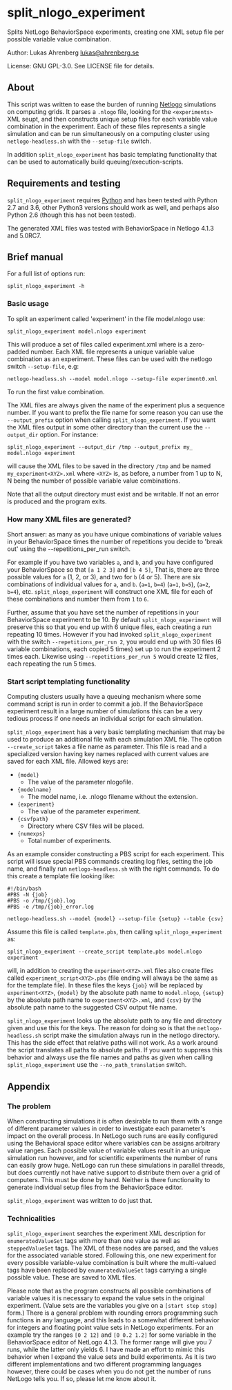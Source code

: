 # split_nlogo_experiment

Splits NetLogo BehaviorSpace experiments, creating one XML setup file per possible variable value combination.


Author: Lukas Ahrenberg <lukas@ahrenberg.se>

License: GNU GPL-3.0. See LICENSE file for details.


## About

This script was written to ease the burden of running [Netlogo](https://ccl.northwestern.edu/netlogo/) simulations on computing grids.
It parses a `.nlogo` file, looking for the `<experiments>` XML seupt, and then constructs unique setup files for each variable value combination in the experiment. Each of these files represents a single simulation and can be run simultaneously on a computing cluster using `netlogo-headless.sh` with the `--setup-file` switch.

In addition `split_nlogo_experiment` has basic templating functionality that can be used to automatically build queuing/execution-scripts.


## Requirements and testing

`split_nlogo_experiment` requires [Python](https://www.python.org) and has been tested with Python 2.7 and 3.6, other Python3 versions should work as well, and perhaps also Python 2.6 (though this has not been tested).

The generated XML files was tested with BehaviorSpace in Netlogo 4.1.3 and 5.0RC7.


## Brief manual

For a full list of options run: 

    split_nlogo_experiment -h


### Basic usage

To split an experiment called 'experiment' in the file model.nlogo use:

    split_nlogo_experiment model.nlogo experiment

This will produce a set of files called experiment<XYZ>.xml where <XYZ> is a zero-padded number. Each XML file represents a unique variable value combination as an experiment. These files can be used with the netlogo switch `--setup-file`, e.g:

    netlogo-headless.sh --model model.nlogo --setup-file experiment0.xml

To run the first value combination.

The XML files are always given the name of the experiment plus a sequence number. If you want to prefix the file name for some reason you can use the `--output_prefix` option when calling `split_nlogo_experiment`. If you want the XML files output in some other directory than the current use the `--output_dir` option. For instance:

    split_nlogo_experiment --output_dir /tmp --output_prefix my_ model.nlogo experiment

will cause the XML files to be saved in the directory `/tmp` and be named `my_experiment<XYZ>.xml` where `<XYZ>` is, as before, a number from 1 up to N, N being the number of possible variable value combinations.

Note that all the output directory must exist and be writable. If not an error is produced and the program exits.

### How many XML files are generated?

Short answer: as many as you have unique combinations of variable values in your BehaviorSpace times the number of repetitions you decide to 'break out' using the --repetitions_per_run switch. 

For example if you have two variables `a`, and `b`, and you have configured your BehaviorSpace so that `[a 1 2 3]` and `[b 4 5]`, That is, there are three possible values for `a` (1, 2, or 3), and two for `b` (4 or 5). There are six combinations of individual values for `a`, and `b`. (`a=1`, `b=4`) (`a=1`, `b=5`), (`a=2`, `b=4`), etc. `split_nlogo_experiment` will construct one XML file for each of these combinations and number them from `1` to `6`.

Further, assume that you have set the number of repetitions in your BehaviorSpace experiment to be 10. By default `split_nlogo_experiment` will preserve this so that you end up with 6 unique files, each creating a run repeating 10 times. However if you had invoked `split_nlogo_experiment` with the switch `--repetitions_per_run 2`, you would end up with 30 files (6 variable combinations, each copied 5 times) set up to run the experiment 2 times each. Likewise using `--repetitions_per_run 5` would create 12 files, each repeating the run 5 times.

### Start script templating functionality

Computing clusters usually have a queuing mechanism where some command script is run in order to commit a job. If the BehaviorSpace experiment result in a large number of simulations this can be a very tedious process if one needs an individual script for each simulation. 

`split_nlogo_experiment` has a very basic templating mechanism that may be used to produce an additional file with each simulation XML file. The option `--create_script` takes a file name as parameter. This file is read and a specialized version having key names replaced with current values are saved for each XML file. Allowed keys are:

* `{model}`
  * The value of the parameter nlogofile.
* `{modelname}`
  * The model name, i.e. .nlogo filename without the extension.
* `{experiment}`
  * The value of the parameter experiment.
* `{csvfpath}`
  * Directory where CSV files will be placed.
* `{numexps}`
  * Total number of experiments.

As an example consider constructing a PBS script for each experiment. This script will issue special PBS commands creating log files, setting the job name, and finally run `netlogo-headless.sh` with the right commands. To do this create a template file looking like:

    #!/bin/bash
    #PBS -N {job}
    #PBS -o /tmp/{job}.log
    #PBS -e /tmp/{job}_error.log
    
    netlogo-headless.sh --model {model} --setup-file {setup} --table {csv}

Assume this file is called `template.pbs`, then calling `split_nlogo_experiment` as:

    split_nlogo_experiment --create_script template.pbs model.nlogo experiment

will, in addition to creating the `experiment<XYZ>.xml` files also create files called `experiment_script<XYZ>.pbs` (file ending will always be the same as for the template file). In these files the keys `{job}` will be replaced by `experiment<XYZ>`, `{model}` by the absolute path name to `model.nlogo`, `{setup}` by the absolute path name to `experiment<XYZ>.xml`, and `{csv}` by the absolute path name to the suggested CSV output file name.

`split_nlogo_experiment` looks up the absolute path to any file and directory given and use this for the keys. The reason for doing so is that the `netlogo-headless.sh` script make the simulation always run in the netlogo directory. This has the side effect that relative paths will not work. As a work around the script translates all paths to absolute paths. If you want to suppress this behavior and always use the file names and paths as given when calling `split_nlogo_experiment` use the `--no_path_translation` switch.


## Appendix

### The problem

When constructing simulations it is often desirable to run them with a range of different parameter values in order to investigate each parameter's impact on the overall process. In NetLogo such runs are easily configured using the Behavioral space editor where variables can be assigns arbitrary value ranges. Each possible value of variable values result in an unique simulation run however, and for scientific experiments the number of runs can easily grow huge. NetLogo can run these simulations in parallel threads, but does currently not have native support to distribute them over a grid of computers. This must be done by hand. Neither is there functionality to generate individual setup files from the BehaviorSpace editor.

`split_nlogo_experiment` was written to do just that.


### Technicalities

`split_nlogo_experiment` searches the experiment XML description for `enumeratedValueSet` tags with more than one value as well as `steppedValueSet` tags. The XML of these nodes are parsed, and the values for the associated variable stored. Following this, one new experiment for every possible variable-value combination is built where the multi-valued tags have been replaced by `enumeratedValueSet` tags carrying a single possible value. These are saved to XML files.

Please note that as the program constructs all possible combinations of variable values it is necessary to expand the value sets in the original experiment. (Value sets are the variables you give on a `[start step stop]` form.) There is a general problem with rounding errors programming such functions in any language, and this leads to a somewhat different behavior for integers and floating point value sets in NetLogo experiments. For an example try the ranges `[0 2 12]` and `[0 0.2 1.2]` for some variable in the BehaviorSpace editor of NetLogo 4.1.3. The former range will give you 7 runs, while the latter only yields 6. I have made an effort to mimic this behavior when I expand the value sets and build experiments. As it is two different implementations and two different programming languages however, there could be cases when you do not get the number of runs NetLogo tells you. If so, please let me know about it.

